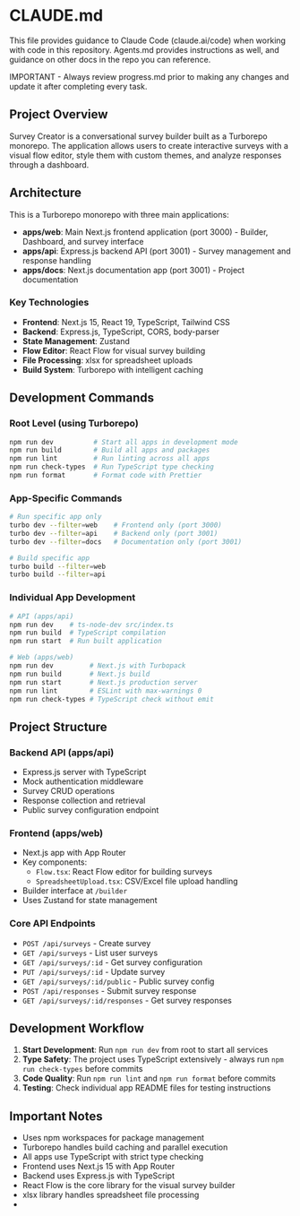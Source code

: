 # CLAUDE.md

This file provides guidance to Claude Code (claude.ai/code) when working with code in this repository. Agents.md provides instructions as well, and guidance on other docs in the repo you can reference. 

IMPORTANT - Always review progress.md prior to making any changes and update it after completing every task. 

## Project Overview

Survey Creator is a conversational survey builder built as a Turborepo monorepo. The application allows users to create interactive surveys with a visual flow editor, style them with custom themes, and analyze responses through a dashboard.

## Architecture

This is a Turborepo monorepo with three main applications:

- **apps/web**: Main Next.js frontend application (port 3000) - Builder, Dashboard, and survey interface
- **apps/api**: Express.js backend API (port 3001) - Survey management and response handling  
- **apps/docs**: Next.js documentation app (port 3001) - Project documentation

### Key Technologies

- **Frontend**: Next.js 15, React 19, TypeScript, Tailwind CSS
- **Backend**: Express.js, TypeScript, CORS, body-parser
- **State Management**: Zustand
- **Flow Editor**: React Flow for visual survey building
- **File Processing**: xlsx for spreadsheet uploads
- **Build System**: Turborepo with intelligent caching

## Development Commands

### Root Level (using Turborepo)
```bash
npm run dev          # Start all apps in development mode
npm run build        # Build all apps and packages
npm run lint         # Run linting across all apps
npm run check-types  # Run TypeScript type checking
npm run format       # Format code with Prettier
```

### App-Specific Commands
```bash
# Run specific app only
turbo dev --filter=web    # Frontend only (port 3000)
turbo dev --filter=api    # Backend only (port 3001)
turbo dev --filter=docs   # Documentation only (port 3001)

# Build specific app
turbo build --filter=web
turbo build --filter=api
```

### Individual App Development
```bash
# API (apps/api)
npm run dev    # ts-node-dev src/index.ts
npm run build  # TypeScript compilation
npm run start  # Run built application

# Web (apps/web) 
npm run dev         # Next.js with Turbopack
npm run build       # Next.js build
npm run start       # Next.js production server
npm run lint        # ESLint with max-warnings 0
npm run check-types # TypeScript check without emit
```

## Project Structure

### Backend API (apps/api)
- Express.js server with TypeScript
- Mock authentication middleware
- Survey CRUD operations
- Response collection and retrieval
- Public survey configuration endpoint

### Frontend (apps/web)
- Next.js app with App Router
- Key components:
  - `Flow.tsx`: React Flow editor for building surveys
  - `SpreadsheetUpload.tsx`: CSV/Excel file upload handling
- Builder interface at `/builder`
- Uses Zustand for state management

### Core API Endpoints
- `POST /api/surveys` - Create survey
- `GET /api/surveys` - List user surveys  
- `GET /api/surveys/:id` - Get survey configuration
- `PUT /api/surveys/:id` - Update survey
- `GET /api/surveys/:id/public` - Public survey config
- `POST /api/responses` - Submit survey response
- `GET /api/surveys/:id/responses` - Get survey responses

## Development Workflow

1. **Start Development**: Run `npm run dev` from root to start all services
2. **Type Safety**: The project uses TypeScript extensively - always run `npm run check-types` before commits
3. **Code Quality**: Run `npm run lint` and `npm run format` before commits
4. **Testing**: Check individual app README files for testing instructions

## Important Notes

- Uses npm workspaces for package management
- Turborepo handles build caching and parallel execution
- All apps use TypeScript with strict type checking
- Frontend uses Next.js 15 with App Router
- Backend uses Express.js with TypeScript
- React Flow is the core library for the visual survey builder
- xlsx library handles spreadsheet file processing
-